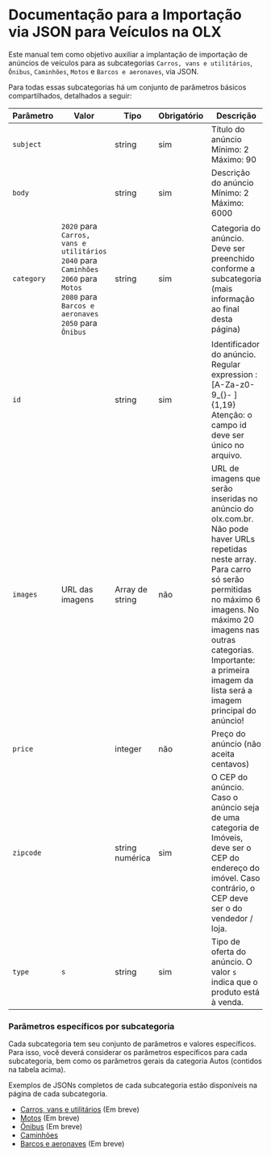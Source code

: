 # Documentação para a Importação via JSON para Veículos na OLX

Este manual tem como objetivo auxiliar a implantação de importação de anúncios de veículos para as subcategorias `Carros, vans e utilitários`, `Ônibus`, `Caminhões`, `Motos` e `Barcos e aeronaves`, via JSON.

Para todas essas subcategorias há um conjunto de parâmetros básicos compartilhados, detalhados a seguir:


| Parâmetro | Valor | Tipo | Obrigatório | Descrição  |
|-------------------------------------------------|---------------------------------------------------------|-------|------|------------------------------------------------------------------------------------------------------------------------------------------------------------------------------------------------------------------------------------------------------------------------------------|
| `subject` |  | string | sim | Título do anúncio Mínimo: 2 Máximo: 90    |
| `body` |  | string | sim | Descrição do anúncio Mínimo: 2 Máximo: 6000     |
| `category` | `2020` para `Carros, vans e utilitários`<br>`2040` para `Caminhões`<br>`2060` para `Motos`<br>`2080` para `Barcos e aeronaves`<br>`2050` para `Ônibus`| string | sim | Categoria do anúncio. Deve ser preenchido conforme a subcategoria (mais informação ao final desta página)  |
| `id` |  | string | sim | Identificador do anúncio. Regular expression : [A-Za-z0- 9_{}- ]{1,19}<br>Atenção: o campo id deve ser único no arquivo. |
| `images` | URL das imagens | Array de string | não | URL de imagens que serão inseridas no anúncio do olx.com.br. Não pode haver URLs repetidas neste array. Para carro só serão permitidas no máximo 6 imagens. No máximo 20 imagens nas outras categorias.<br>Importante: a primeira imagem da lista será a imagem principal do anúncio!         |
| `price` |  | integer | não | Preço do anúncio (não aceita centavos)   |
| `zipcode` |  | string numérica | sim | O CEP do anúncio. Caso o anúncio seja de uma categoria de Imóveis, deve ser o CEP do endereço do imóvel. Caso contrário, o CEP deve ser o do vendedor / loja.|
| `type` | `s` | string | sim | Tipo de oferta do anúncio. O valor `s` indica que o produto está à venda. |


### Parâmetros específicos por subcategoria

Cada subcategoria tem seu conjunto de parâmetros e valores específicos. Para isso, você deverá considerar os parâmetros específicos para cada subcategoria, bem como os parâmetros gerais da categoria Autos (contidos na tabela acima).

Exemplos de JSONs completos de cada subcategoria estão disponíveis na página de cada subcategoria.

- [Carros, vans e utilitários](https://github.com/olxbr/ad_integration/blob/master/manual/subs/autos/autos.md) (Em breve)
- [Motos](https://github.com/olxbr/ad_integration/blob/master/manual/subs/autos/motorcycle.md) (Em breve)
- [Ônibus](https://github.com/olxbr/ad_integration/blob/master/manual/subs/autos/bus.md) (Em breve)
- [Caminhões](https://github.com/olxbr/ad_integration/blob/master/manual/subs/autos/truck.md)
- [Barcos e aeronaves](https://github.com/olxbr/ad_integration/blob/master/manual/subs/autos/boat_plane.md) (Em breve)
